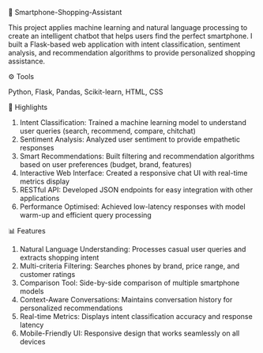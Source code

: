 📱 Smartphone-Shopping-Assistant

This project applies machine learning and natural language processing to create an intelligent chatbot that helps users find the perfect smartphone. I built a Flask-based web application with intent classification, sentiment analysis, and recommendation algorithms to provide personalized shopping assistance.

⚙️ Tools

Python, Flask, Pandas, Scikit-learn, HTML, CSS

🚀 Highlights
1) Intent Classification: Trained a machine learning model to understand user queries (search, recommend, compare, chitchat)
2) Sentiment Analysis: Analyzed user sentiment to provide empathetic responses
3) Smart Recommendations: Built filtering and recommendation algorithms based on user preferences (budget, brand, features)
4) Interactive Web Interface: Created a responsive chat UI with real-time metrics display
5) RESTful API: Developed JSON endpoints for easy integration with other applications
6) Performance Optimised: Achieved low-latency responses with model warm-up and efficient query processing

📊 Features
1) Natural Language Understanding: Processes casual user queries and extracts shopping intent
2) Multi-criteria Filtering: Searches phones by brand, price range, and customer ratings
3) Comparison Tool: Side-by-side comparison of multiple smartphone models
4) Context-Aware Conversations: Maintains conversation history for personalized recommendations
5) Real-time Metrics: Displays intent classification accuracy and response latency
6) Mobile-Friendly UI: Responsive design that works seamlessly on all devices
